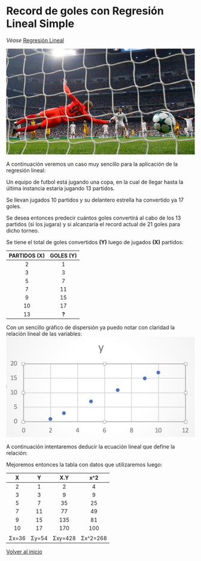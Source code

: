 # Record de goles con Regresión Lineal Simple
*Véase* [Regresión Lineal](./regresion.md)

![](./images/goles.png)

A continuación veremos un caso muy sencillo para la aplicación de la regresión lineal:

Un equipo de futbol está jugando una copa, en la cual de llegar hasta la última instancia estaría jugando 13 partidos.

Se llevan jugados 10 partidos y su delantero estrella ha convertido ya 17 goles.

Se desea entonces predecir cuántos goles convertirá al cabo de los 13 partidos (si los jugara) y si alcanzaría el record actual de 21 goles para dicho torneo.

Se tiene el total de goles convertidos **(Y)** luego de jugados **(X)** partidos:

|**PARTIDOS (X)**|**GOLES (Y)**|
|:-:|:-:|
|2|1|
|3|3|
|5|7|
|7|11|
|9|15|
|10|17|
|13|**?**|

Con un sencillo gráfico de dispersión ya puedo notar con claridad la relación lineal de las variables:![](./images/graf1.png)

A continuación intentaremos deducir la ecuación lineal que define la relación:

Mejoremos entonces la tabla con datos que utilizaremos luego:

|**X**|**Y**|**X.Y**|**x^2**
|:-:|:-:|:-:|:-:
|2|1|2|4
|3|3|9|9
|5|7|35|25
|7|11|77|49
|9|15|135|81
|10|17|170|100
||||
|Σx=36|Σy=54|Σxy=428|Σx^2=268


[Volver al inicio](./../README.md)
